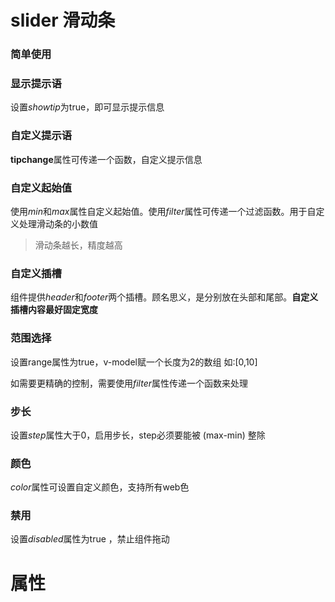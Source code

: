 # slider 滑动条

### 简单使用

<demo path="./SliderDemo1.vue"></demo>

### 显示提示语

设置*showtip*为true，即可显示提示信息



<demo path="./SliderDemo2.vue" showtips></demo>

### 自定义提示语

**tipchange**属性可传递一个函数，自定义提示信息

<demo path="./SliderDemo3.vue" showtips></demo>

### 自定义起始值

使用*min*和*max*属性自定义起始值。使用*filter*属性可传递一个过滤函数。用于自定义处理滑动条的小数值

<demo path="./SliderDemo4.vue" showtips></demo>

> 滑动条越长，精度越高

### 自定义插槽

组件提供*header*和*footer*两个插槽。顾名思义，是分别放在头部和尾部。**自定义插槽内容最好固定宽度**

<demo path="./SliderDemo5.vue" showtips></demo>


### 范围选择

设置range属性为true，v-model赋一个长度为2的数组 如:[0,10]

<demo path="./SliderDemo6.vue" showtips></demo>

如需要更精确的控制，需要使用*filter*属性传递一个函数来处理

<demo path="./SliderDemo7.vue" showtips></demo>

### 步长

设置*step*属性大于0，启用步长，step必须要能被 (max-min) 整除

<demo path="./SliderDemo8.vue" showtips></demo>

### 颜色

*color*属性可设置自定义颜色，支持所有web色

<demo path="./SliderDemo9.vue" showtips></demo>

### 禁用

设置*disabled*属性为true ，禁止组件拖动

<demo path="./SliderDemo10.vue" showtips></demo>

# 属性



